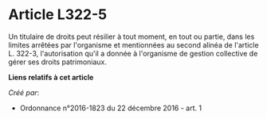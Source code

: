 # Article L322-5

Un titulaire de droits peut résilier à tout moment, en tout ou partie, dans les limites arrêtées par l'organisme et
mentionnées au second alinéa de l'article L. 322-3, l'autorisation qu'il a donnée à l'organisme de gestion collective de
gérer ses droits patrimoniaux.

**Liens relatifs à cet article**

_Créé par_:

  - Ordonnance n°2016-1823 du 22 décembre 2016 - art. 1
